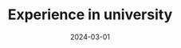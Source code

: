 ---
title: "Experience in university"
description: "Learn about some of my projects."
date: 2024-03-01

# cascade:
#   showReadingTime: false
---